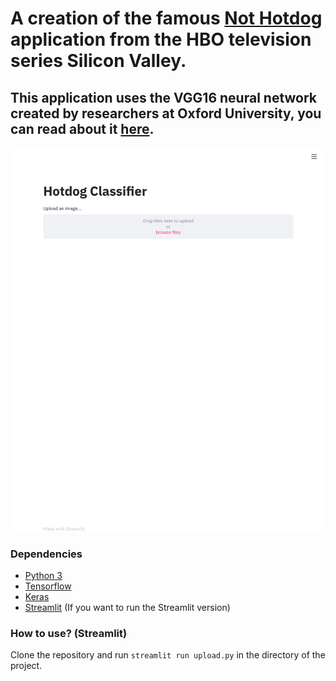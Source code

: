 # A creation of the famous [Not Hotdog](https://www.youtube.com/watch?v=ACmydtFDTGs) application from the HBO television series Silicon Valley.

## This application uses the VGG16 neural network created by researchers at Oxford University, you can read about it [here](https://arxiv.org/abs/1409.1556).
![Demo](nothotdog.gif)

### Dependencies
* [Python 3](https://python.org)
* [Tensorflow](https://github.com/tensorflow/tensorflow)
* [Keras](https://github.com/keras-team/keras)
* [Streamlit](https://github.com/streamlit/streamlit) (If you want to run the Streamlit version)

### How to use? (Streamlit)
Clone the repository and run ```streamlit run upload.py``` in the directory of the project.
